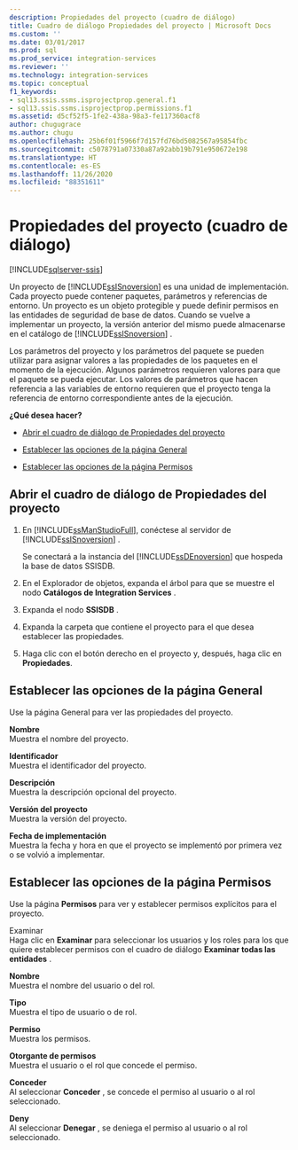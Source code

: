 ```yaml
---
description: Propiedades del proyecto (cuadro de diálogo)
title: Cuadro de diálogo Propiedades del proyecto | Microsoft Docs
ms.custom: ''
ms.date: 03/01/2017
ms.prod: sql
ms.prod_service: integration-services
ms.reviewer: ''
ms.technology: integration-services
ms.topic: conceptual
f1_keywords:
- sql13.ssis.ssms.isprojectprop.general.f1
- sql13.ssis.ssms.isprojectprop.permissions.f1
ms.assetid: d5cf52f5-1fe2-438a-98a3-fe117360acf8
author: chugugrace
ms.author: chugu
ms.openlocfilehash: 25b6f01f5966f7d157fd76bd5082567a95854fbc
ms.sourcegitcommit: c5078791a07330a87a92abb19b791e950672e198
ms.translationtype: HT
ms.contentlocale: es-ES
ms.lasthandoff: 11/26/2020
ms.locfileid: "88351611"
---
```

# <a name="project-properties-dialog-box"></a>Propiedades del proyecto (cuadro de diálogo)

[!INCLUDE[sqlserver-ssis](../../includes/applies-to-version/sqlserver-ssis.md)]


  Un proyecto de [!INCLUDE[ssISnoversion](../../includes/ssisnoversion-md.md)] es una unidad de implementación. Cada proyecto puede contener paquetes, parámetros y referencias de entorno. Un proyecto es un objeto protegible y puede definir permisos en las entidades de seguridad de base de datos. Cuando se vuelve a implementar un proyecto, la versión anterior del mismo puede almacenarse en el catálogo de [!INCLUDE[ssISnoversion](../../includes/ssisnoversion-md.md)] .  
  
 Los parámetros del proyecto y los parámetros del paquete se pueden utilizar para asignar valores a las propiedades de los paquetes en el momento de la ejecución. Algunos parámetros requieren valores para que el paquete se pueda ejecutar. Los valores de parámetros que hacen referencia a las variables de entorno requieren que el proyecto tenga la referencia de entorno correspondiente antes de la ejecución.  
  
 **¿Qué desea hacer?**  
  
-   [Abrir el cuadro de diálogo de Propiedades del proyecto](#open_dialog)  
  
-   [Establecer las opciones de la página General](#general)  
  
-   [Establecer las opciones de la página Permisos](#permissions)  
  
##  <a name="open-the-project-properties-dialog-box"></a><a name="open_dialog"></a> Abrir el cuadro de diálogo de Propiedades del proyecto  
  
1.  En [!INCLUDE[ssManStudioFull](../../includes/ssmanstudiofull-md.md)], conéctese al servidor de [!INCLUDE[ssISnoversion](../../includes/ssisnoversion-md.md)] .  
  
     Se conectará a la instancia del [!INCLUDE[ssDEnoversion](../../includes/ssdenoversion-md.md)] que hospeda la base de datos SSISDB.  
  
2.  En el Explorador de objetos, expanda el árbol para que se muestre el nodo **Catálogos de Integration Services** .  
  
3.  Expanda el nodo **SSISDB** .  
  
4.  Expanda la carpeta que contiene el proyecto para el que desea establecer las propiedades.  
  
5.  Haga clic con el botón derecho en el proyecto y, después, haga clic en **Propiedades**.  
  
##  <a name="set-the-options-on-the-general-page"></a><a name="general"></a> Establecer las opciones de la página General  
 Use la página General para ver las propiedades del proyecto.  
  
 **Nombre**  
 Muestra el nombre del proyecto.  
  
 **Identificador**  
 Muestra el identificador del proyecto.  
  
 **Descripción**  
 Muestra la descripción opcional del proyecto.  
  
 **Versión del proyecto**  
 Muestra la versión del proyecto.  
  
 **Fecha de implementación**  
 Muestra la fecha y hora en que el proyecto se implementó por primera vez o se volvió a implementar.  
  
##  <a name="set-the-options-on-the-permissions-page"></a><a name="permissions"></a> Establecer las opciones de la página Permisos  
 Use la página **Permisos** para ver y establecer permisos explícitos para el proyecto.  
  
 Examinar  
 Haga clic en **Examinar** para seleccionar los usuarios y los roles para los que quiere establecer permisos con el cuadro de diálogo **Examinar todas las entidades** .  
  
 **Nombre**  
 Muestra el nombre del usuario o del rol.  
  
 **Tipo**  
 Muestra el tipo de usuario o de rol.  
  
 **Permiso**  
 Muestra los permisos.  
  
 **Otorgante de permisos**  
 Muestra el usuario o el rol que concede el permiso.  
  
 **Conceder**  
 Al seleccionar **Conceder** , se concede el permiso al usuario o al rol seleccionado.  
  
 **Deny**  
 Al seleccionar **Denegar** , se deniega el permiso al usuario o al rol seleccionado.  
  
  
